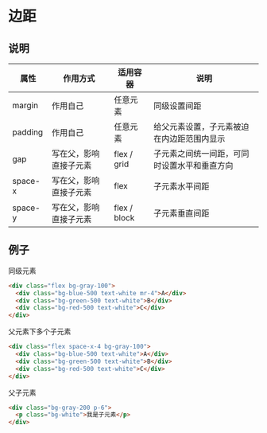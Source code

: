 # 边距

## 说明

| 属性    | 作用方式               | 适用容器     | 说明                                         |
| ------- | ---------------------- | ------------ | -------------------------------------------- |
| margin  | 作用自己               | 任意元素     | 同级设置间距                                 |
| padding | 作用自己               | 任意元素     | 给父元素设置，子元素被迫在内边距范围内显示   |
| gap     | 写在父，影响直接子元素 | flex / grid  | 子元素之间统一间距，可同时设置水平和垂直方向 |
| space-x | 写在父，影响直接子元素 | flex         | 子元素水平间距                               |
| space-y | 写在父，影响直接子元素 | flex / block | 子元素垂直间距                               |

## 例子

同级元素

```html
<div class="flex bg-gray-100">
  <div class="bg-blue-500 text-white mr-4">A</div>
  <div class="bg-green-500 text-white">B</div>
  <div class="bg-red-500 text-white">C</div>
</div>
```

父元素下多个子元素

```html
<div class="flex space-x-4 bg-gray-100">
  <div class="bg-blue-500 text-white">A</div>
  <div class="bg-green-500 text-white">B</div>
  <div class="bg-red-500 text-white">C</div>
</div>
```

父子元素

```html
<div class="bg-gray-200 p-6">
  <p class="bg-white">我是子元素</p>
</div>
```
